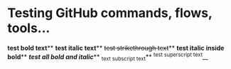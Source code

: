 # Testing GitHub commands, flows, tools...

**test bold text****
**test italic text****
~~test strikethrough text~~**
**test **italic** inside bold****
**_test all bold and italic_****
<sub>text subscript text</sub>**
<sup>test superscript text</sup>\_\_
